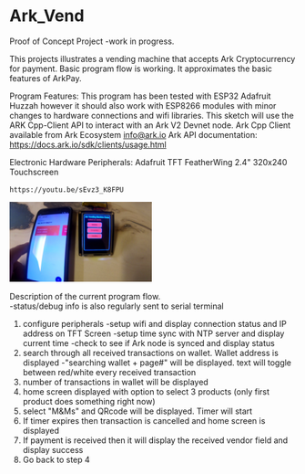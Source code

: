 # Ark_Vend

Proof of Concept Project -work in progress.  

This projects illustrates a vending machine that accepts Ark Cryptocurrency for payment.
Basic program flow is working. It approximates the basic features of ArkPay.

Program Features: 
This program has been tested with ESP32 Adafruit Huzzah however it should also work with ESP8266 modules with minor changes to hardware connections and wifi libraries.
This sketch will use the ARK Cpp-Client API to interact with an Ark V2 Devnet node.
Ark Cpp Client available from Ark Ecosystem <info@ark.io>
Ark API documentation:  https://docs.ark.io/sdk/clients/usage.html

Electronic Hardware Peripherals:
	Adafruit TFT FeatherWing 2.4" 320x240 Touchscreen
	
	https://youtu.be/sEvz3_K8FPU
    
   <img src="ArkVendHomeScreen.jpg" alt="240x320 TFT screen" width="250"/>    



Description of the current program flow.  
-status/debug info is also regularly sent to serial terminal
1. configure peripherals
  -setup wifi and display connection status and IP address on TFT Screen
  -setup time sync with NTP server and display current time
  -check to see if Ark node is synced and display status
2. search through all received transactions on wallet. Wallet address is displayed
  -"searching wallet + page#" will be displayed. text will toggle between red/white every received transaction
3. number of transactions in wallet will be displayed
4. home screen displayed with option to select 3 products (only first product does something right now)
5. select "M&Ms" and QRcode will be displayed.  Timer will start
6. If timer expires then transaction is cancelled and home screen is displayed
7. If payment is received then it will display the received vendor field and display success
8. Go back to step 4
